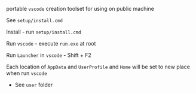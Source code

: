 portable `vscode` creation toolset for using on public machine

See `setup/install.cmd`

Install - run `setup/install.cmd`

Run `vscode` - execute `run.exe` at root

Run `Launcher` in `vscode` - Shift + F2

Each location of `AppData` and `UserProfile` and `Home` will be set to new place when run `vscode`
 - See `user` folder
